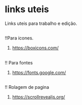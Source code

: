# links uteis
Links uteis para trabalho e edição.

 ##
 !!Para icones.
 1. https://boxicons.com/

 ##
 !! Para fontes
1.  https://fonts.google.com/

 ##
!! Rolagem de pagina 
1. https://scrollrevealjs.org/
   
 
